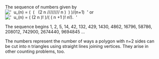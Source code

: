 The sequence of numbers given by
!['  u\_(n) = (  (   (2 n //////// n )  ) )/(n+1)  '](../dictionary/equation_images/3243.1..png)
or !['  u\_(n) = ( (2 n )! )/(
( n +1 )! n!).  '](../dictionary/equation_images/3243.2..png)

The sequence begins 1, 2, 5, 14, 42, 132, 429, 1430, 4862, 16796, 58786,
208012, 742900, 2674440, 9694845 ...

The numbers represent the number of ways a polygon with n+2 sides can be
cut into n triangles using straight lines joining vertices. They arise
in other counting problems, too.
